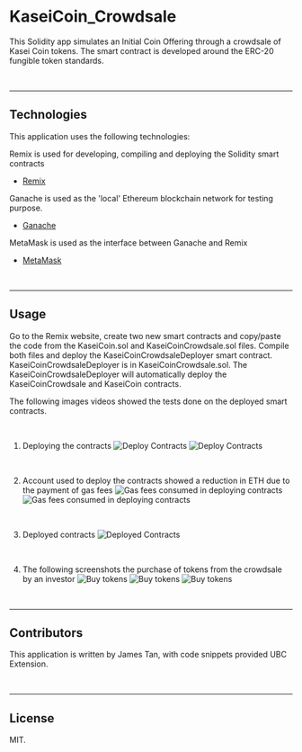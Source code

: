# KaseiCoin_Crowdsale

This Solidity app simulates an Initial Coin Offering through a crowdsale of Kasei Coin tokens. The smart contract is developed around the ERC-20 fungible token standards.

<br/>

----

## Technologies

This application uses the following technologies:

Remix is used for developing, compiling and deploying the Solidity smart contracts
* [Remix](https://remix.ethereum.org)

Ganache is used as the 'local' Ethereum blockchain network for testing purpose.
* [Ganache](https://trufflesuite.com/ganache/)

MetaMask is used as the interface between Ganache and Remix
* [MetaMask](https://metamask.io)


<br/>

---

## Usage

Go to the Remix website, create two new smart contracts and copy/paste the code from the KaseiCoin.sol and KaseiCoinCrowdsale.sol files. Compile both files and deploy the KaseiCoinCrowdsaleDeployer smart contract. KaseiCoinCrowdsaleDeployer is in KaseiCoinCrowdsale.sol. The KaseiCoinCrowdsaleDeployer will automatically deploy the KaseiCoinCrowdsale and KaseiCoin contracts.


The following images videos showed the tests done on the deployed smart contracts.

<br/>


1. Deploying the contracts
![Deploy Contracts](media/01_Deploy_Contracts_01.png)
![Deploy Contracts](media/01_Deploy_Contracts_02.png)

<br/>

2. Account used to deploy the contracts showed a reduction in ETH due to the payment of gas fees
![Gas fees consumed in deploying contracts](media/02_Gas_Fee_Used_02.png)
![Gas fees consumed in deploying contracts](media/02_Gas_Fee_Used_01.png)

<br/>


3. Deployed contracts
![Deployed Contracts](media/03_Deployed_Contracts.png)



<br/>

4. The following screenshots the purchase of tokens from the crowdsale by an investor
![Buy tokens](media/04_Buy_Tokens_01.png)
![Buy tokens](media/04_Buy_Tokens_02.png)
![Buy tokens](media/04_Buy_Tokens_03.png)

<br/>


---

## Contributors

This application is written by James Tan, with code snippets provided UBC Extension.

<br/>

---

## License

MIT.